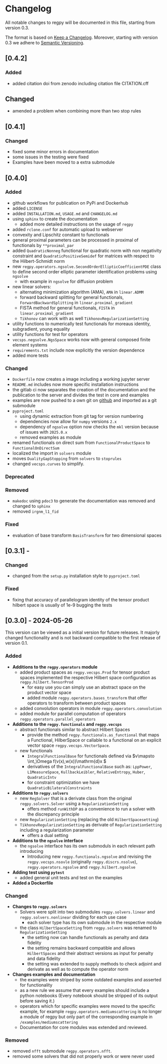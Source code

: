 # Changelog

All notable changes to regpy will be documented in this file, starting from version 0.3.

The format is based on [Keep a Changelog](https://keepachangelog.com/en/1.0.0/).
Moreover, starting with version 0.3 we adhere to [Semantic Versioning](https://semver.org/spec/v2.0.0.html).

<!-- For future follow structure

## [Unreleased]

### Added: New features or components

### Changed: Changes in existing functionality

### Deprecated: Features soon to be removed

### Removed: Features removed in this version

### Fixed: Bugs that were fixed
-->
## [0.4.2]

### Added

- added citation doi from zenodo including citation file CITATION.cff

## Changed

- amended a problem when combining more than two stop rules

## [0.4.1]

### Changed

- fixed some minor errors in documentation
- some issues in the testing were fixed
- Examples have been moved to a extra submodule

## [0.4.0]

### Added

- github workflows for publication on PyPi and Dockerhub
- added `LICENSE`
- added `INSTALLATION.md`, `USAGE.md` and `CHANGELOG.md`
- using `sphinx` to create the documentation
  - added more detailed instructions on the usage of `regpy`
- added `rclone.conf` for automatic upload to webserver
- convexity and Lipschitz constant to functionals
- general proximal parameters can be processed in proximal of functionals by `**proximal_par`
- added `QuadraticNonneg` functional for quadratic norm with non negativity constraint and `QuadraticPositiveSemidef` for matrices with respect to the Hilbert-Schmidt norm
- new `regpy.operators.ngsolve.SecondOrderEllipticCoefficientPDE` class to define second order elliptic parameter identification problems using `ngsolve`
  - with example in `ngsolve` for diffusion problem
- new linear solvers:
  - alternating minimization algorithm (AMA), `AMA` in `linear.ADMM`
  - forward backward splitting for general functionals, `ForwardBackwardSplitting` in `linear.proximal_gradient`
  - FISTA method for general functionals, `FISTA` in `linear.proximal_gradient`
  - `Tikhonov` can work with as well `TikhonovRegularizationSetting`
- utility functions to numerically test functionals for moreaus identity, subgradient, young equality
- utility functions for test for operators
- `vecsps.negsolve.NgsSpace` works now with general composed finite element systems
- `requirements.txt` include now explicitly the version dependence
- added more tests

### Changed

- `Dockerfile` now creates a image including a working jupyter server
- `README.md` includes now more specific installation instructions
- the gitlab ci now separates the creation of the documentation and the publication to the server and divides the test in core and examples
- examples are now pushed to a own git on [github](https://github.com/regpy/regpy-examples.git) and imported as a git submodule
- `pyproject.toml`
  - using dynamic extraction from git tag for version numbering
  - dependencies now allow for `numpy` versions `2.x`
  - dependency of `ngsolve` option now checks the `mkl` version because of issues with `2025.0.x`
  - removed examples as module
- renamed functionals on direct sum from `FunctionalProductSpace` to `FunctionalOnDirectSum`
- localized the import in `solvers` module
- moves `DualityGapStopping` from `solvers` to `stoprules`
- changed `vecsps.curves` to simplify.

### Deprecated <!-- Features soon to be removed -->

### Removed

- `makedoc` using `pdoc3` to generate the documentation was removed and changed to `sphinx`
- removed `irgnm_l1_fid`

### Fixed

- evaluation of base transform `BasisTransform` for two dimensional spaces

## [0.3.1] -

### Changed

- changed from the `setup.py` installation style to `pyproject.toml`

### Fixed

- fixing that accuracy of parallelogram identity of the tensor product hilbert space is usually of 1e-9 bugging the tests

## [0.3.0] - 2024-05-26

This version can be viewed as a initial version for future releases. It majorly changed functionality and is not backward compatible to the first release of version 0.1.

### Added

- **Additions to the `regpy.operators` module**
  - added product spaces as `regpy.vecsps.Prod` for tensor product spaces implemented the respective Hilbert space configuration as `regpy.hilbert.TensorProd`
    - for easy use you can simply use an abstract space on the product vector space
    - added module `regpy.operators.bases_transform` that offer operators to transform between product spaces
  - added convolution operators in module `regpy.operators.convolution`
  - added module for parallel computation of operators `regpy.operators.parallel_operators`
- **Additions to the `regpy.functionals` and `regpy.vecsps`**
  - abstract functionals similar to abstract Hilbert Spaces
    - provide the method `regpy.functionals.as_functional` that maps a Functional, HilberSpace or callable to a functional on an explicit vector space `regpy.vecsps.VectorSpace`.
  - new functionals
    - `IntegralFunctionalBase` for functionals defined via $v\mapsto \int_\Omega f(v(x),w(x))\mathrm{d}x $
    - derivatives of the `IntegralFunctionalBase` such as: `LppPower`, `L1MeasureSpace`, `KullbackLeibler`, `RelativeEntropy`, `Huber`, `QuadraticIntv`
    - for constraint optimization we have `QuadraticBilateralConstraints`
- **Additions to `regpy.solvers`**
  - new `RegSolver` that is a derivate class from the original `regpy.solvers.Solver` using a `RegularizationSetting`
    - offers method `runWithDP` as a convenience to run a solver with the discrepancy principle
  - new `RegularizationSetting` (replacing the old `HilbertSpacesetting`)
  - `TikhonovRegularizationSetting` as derivate of `RegularizationSetting` including a regularization parameter
    - offers a dual setting
- **Additions to the `ngsolve` interface**
  - the `ngsolve` interface has its own submoduls in each relevant path introducing
    - Introducing new `regpy.functionals.ngsolve` and revising the `regpy.vecsps.nsovle` (originally `regpy.discrs.nsolve`), `regpy.operators.ngsolve` and `regpy.hilbert.ngsolve`
- **Adding test using `pytest`**
  - added general unit tests and test on the examples
- **Added a Dockerfile**

### Changed

- **Changes to `regpy.solvers`**
  - Solvers were split into two submodules `regpy.solvers.linear` and `regpy.solvers.nonlinear` dividing for each use case
    - each solver type has its own submodule in the respective module
  - the class `HilbertSpaceSetting` from `regpy.solvers` was renamed to `RegularizationSetting`
    - the setting now can handle functionals as penalty and data fidelity
    - the setting remains backward compatible and allows `HilbertSpaces` and their abstract versions as input for penalty and data fidelity
    - the setting was extended to supply methods to check adjoint and derivate as well as to compute the operator norm
- **Changes examples and documentation**
  - the examples were striped by some outdated examples and asserted for functionality
  - as a new rule we assume that every examples should include a python notebooks (Every notebook should be stripped of its output before saving it.)
  - operators which for specific examples were moved to the specific example, for example `regpy.operators.mediumscattering` is no longer a module of regpy but only part of the corresponding example in `/examples/mediumscattering`
  - Documentation for core modules was extended and reviewed.

### Removed

- removed `nfft` submodule `regpy.operators.nfft`.
- removed some solvers that did not properly work or were never used

